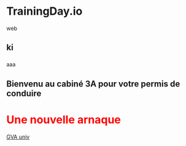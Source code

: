 # TrainingDay.io
web 
## ki
### 
aaa
## Bienvenu au cabiné 3A pour votre permis de conduire
<h1 style="color:red;">Une nouvelle arnaque</h1>
<!-- ci dessous le lien -->
<a href="unige.ch">GVA univ</a>